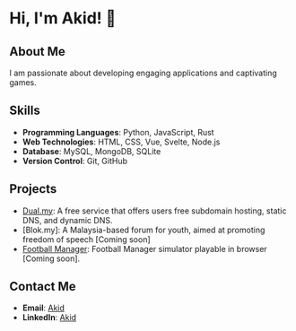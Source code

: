# Hi, I'm Akid! 👋

## About Me
I am passionate about developing engaging applications and captivating games.


## Skills
- **Programming Languages**: Python, JavaScript, Rust
- **Web Technologies**: HTML, CSS, Vue, Svelte, Node.js
- **Database**: MySQL, MongoDB, SQLite
- **Version Control**: Git, GitHub

## Projects
- [Dual.my](https://dual.my/): A free service that offers users free subdomain hosting, static DNS, and dynamic DNS.
- [Blok.my]: A Malaysia-based forum for youth, aimed at promoting freedom of speech [Coming soon]
- [Football Manager](https://github.com/DennisKidman/football-man): Football Manager simulator playable in browser [Coming soon].


## Contact Me
- **Email**: [Akid](mailto:affianakid@gmail.com)
- **LinkedIn**: [Akid](https://my.linkedin.com/in/akid-affian-507188186?original_referer=https%3A%2F%2Fwww.google.com%2F)

